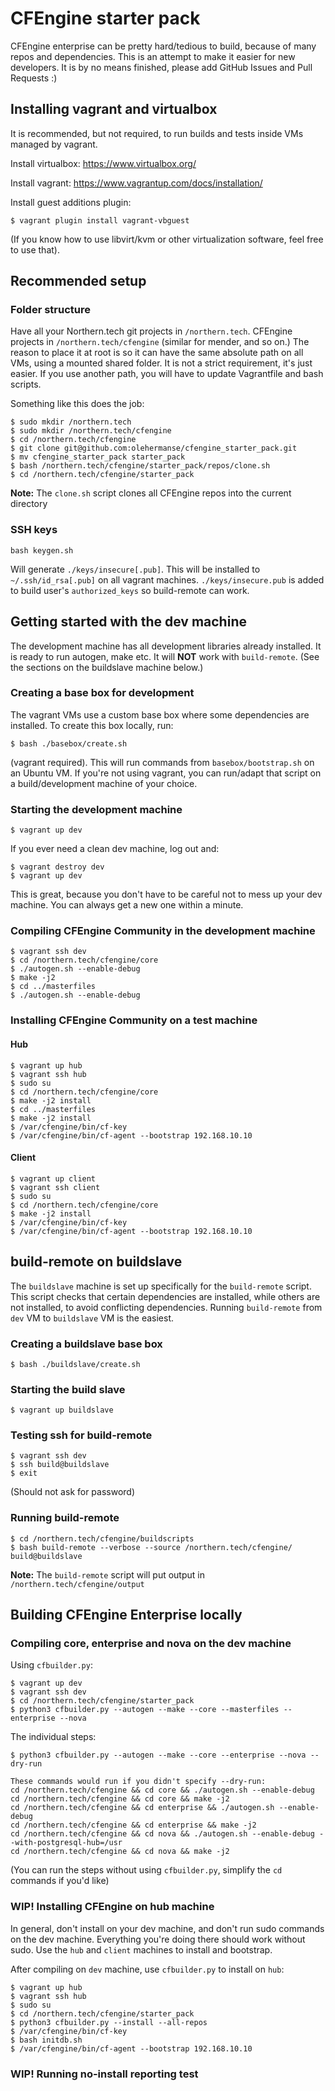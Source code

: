 # CFEngine starter pack

CFEngine enterprise can be pretty hard/tedious to build, because of many repos and dependencies.
This is an attempt to make it easier for new developers.
It is by no means finished, please add GitHub Issues and Pull Requests :)

## Installing vagrant and virtualbox

It is recommended, but not required, to run builds and tests inside VMs managed by vagrant.

Install virtualbox:
https://www.virtualbox.org/

Install vagrant:
https://www.vagrantup.com/docs/installation/

Install guest additions plugin:
```
$ vagrant plugin install vagrant-vbguest
```

(If you know how to use libvirt/kvm or other virtualization software, feel free to use that).

## Recommended setup

### Folder structure
Have all your Northern.tech git projects in `/northern.tech`.
CFEngine projects in `/northern.tech/cfengine` (similar for mender, and so on.)
The reason to place it at root is so it can have the same absolute path on all VMs, using a mounted shared folder.
It is not a strict requirement, it's just easier.
If you use another path, you will have to update Vagrantfile and bash scripts.

Something like this does the job:
```
$ sudo mkdir /northern.tech
$ sudo mkdir /northern.tech/cfengine
$ cd /northern.tech/cfengine
$ git clone git@github.com:olehermanse/cfengine_starter_pack.git
$ mv cfengine_starter_pack starter_pack
$ bash /northern.tech/cfengine/starter_pack/repos/clone.sh
$ cd /northern.tech/cfengine/starter_pack
```

**Note:** The `clone.sh` script clones all CFEngine repos into the current directory

### SSH keys

```
bash keygen.sh
```

Will generate `./keys/insecure[.pub]`.
This will be installed to `~/.ssh/id_rsa[.pub]` on all vagrant machines.
`./keys/insecure.pub` is added to build user's `authorized_keys` so build-remote can work.

## Getting started with the dev machine
The development machine has all development libraries already installed.
It is ready to run autogen, make etc.
It will **NOT** work with `build-remote`.
(See the sections on the buildslave machine below.)

### Creating a base box for development
The vagrant VMs use a custom base box where some dependencies are installed.
To create this box locally, run:
```
$ bash ./basebox/create.sh
```
(vagrant required).
This will run commands from `basebox/bootstrap.sh` on an Ubuntu VM.
If you're not using vagrant, you can run/adapt that script on a build/development machine of your choice.

### Starting the development machine
```
$ vagrant up dev
```

If you ever need a clean dev machine, log out and:
```
$ vagrant destroy dev
$ vagrant up dev
```
This is great, because you don't have to be careful not to mess up your dev machine.
You can always get a new one within a minute.

### Compiling CFEngine Community in the development machine
```
$ vagrant ssh dev
$ cd /northern.tech/cfengine/core
$ ./autogen.sh --enable-debug
$ make -j2
$ cd ../masterfiles
$ ./autogen.sh --enable-debug
```

### Installing CFEngine Community on a test machine

#### Hub
```
$ vagrant up hub
$ vagrant ssh hub
$ sudo su
$ cd /northern.tech/cfengine/core
$ make -j2 install
$ cd ../masterfiles
$ make -j2 install
$ /var/cfengine/bin/cf-key
$ /var/cfengine/bin/cf-agent --bootstrap 192.168.10.10
```

#### Client
```
$ vagrant up client
$ vagrant ssh client
$ sudo su
$ cd /northern.tech/cfengine/core
$ make -j2 install
$ /var/cfengine/bin/cf-key
$ /var/cfengine/bin/cf-agent --bootstrap 192.168.10.10
```

## build-remote on buildslave

The `buildslave` machine is set up specifically for the `build-remote` script.
This script checks that certain dependencies are installed, while others are not installed, to avoid conflicting dependencies.
Running `build-remote` from `dev` VM to `buildslave` VM is the easiest.

### Creating a buildslave base box
```
$ bash ./buildslave/create.sh
```

### Starting the build slave
```
$ vagrant up buildslave
```

### Testing ssh for build-remote
```
$ vagrant ssh dev
$ ssh build@buildslave
$ exit
```
(Should not ask for password)

### Running build-remote
```
$ cd /northern.tech/cfengine/buildscripts
$ bash build-remote --verbose --source /northern.tech/cfengine/ build@buildslave
```
**Note:** The `build-remote` script will put output in `/northern.tech/cfengine/output`

## Building CFEngine Enterprise locally

### Compiling core, enterprise and nova on the dev machine

Using `cfbuilder.py`:
```
$ vagrant up dev
$ vagrant ssh dev
$ cd /northern.tech/cfengine/starter_pack
$ python3 cfbuilder.py --autogen --make --core --masterfiles --enterprise --nova
```

The individual steps:
```
$ python3 cfbuilder.py --autogen --make --core --enterprise --nova --dry-run

These commands would run if you didn't specify --dry-run:
cd /northern.tech/cfengine && cd core && ./autogen.sh --enable-debug
cd /northern.tech/cfengine && cd core && make -j2
cd /northern.tech/cfengine && cd enterprise && ./autogen.sh --enable-debug
cd /northern.tech/cfengine && cd enterprise && make -j2
cd /northern.tech/cfengine && cd nova && ./autogen.sh --enable-debug --with-postgresql-hub=/usr
cd /northern.tech/cfengine && cd nova && make -j2
```
(You can run the steps without using `cfbuilder.py`, simplify the `cd` commands if you'd like)

### WIP! Installing CFEngine on hub machine

In general, don't install on your dev machine, and don't run sudo commands on the dev machine.
Everything you're doing there should work without sudo.
Use the `hub` and `client` machines to install and bootstrap.

After compiling on `dev` machine, use `cfbuilder.py` to install on `hub`:
```
$ vagrant up hub
$ vagrant ssh hub
$ sudo su
$ cd /northern.tech/cfengine/starter_pack
$ python3 cfbuilder.py --install --all-repos
$ /var/cfengine/bin/cf-key
$ bash initdb.sh
$ /var/cfengine/bin/cf-agent --bootstrap 192.168.10.10
```

### WIP! Running no-install reporting test
